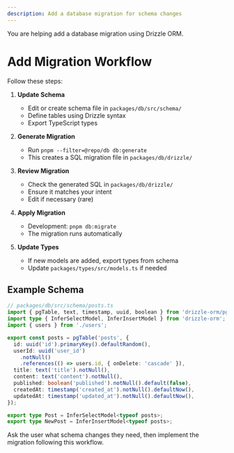 ```yaml
---
description: Add a database migration for schema changes
---
```


You are helping add a database migration using Drizzle ORM.

# Add Migration Workflow

Follow these steps:

1. **Update Schema**
   - Edit or create schema file in `packages/db/src/schema/`
   - Define tables using Drizzle syntax
   - Export TypeScript types

2. **Generate Migration**
   - Run `pnpm --filter=@repo/db db:generate`
   - This creates a SQL migration file in `packages/db/drizzle/`

3. **Review Migration**
   - Check the generated SQL in `packages/db/drizzle/`
   - Ensure it matches your intent
   - Edit if necessary (rare)

4. **Apply Migration**
   - Development: `pnpm db:migrate`
   - The migration runs automatically

5. **Update Types**
   - If new models are added, export types from schema
   - Update `packages/types/src/models.ts` if needed

## Example Schema

```typescript
// packages/db/src/schema/posts.ts
import { pgTable, text, timestamp, uuid, boolean } from 'drizzle-orm/pg-core';
import type { InferSelectModel, InferInsertModel } from 'drizzle-orm';
import { users } from './users';

export const posts = pgTable('posts', {
  id: uuid('id').primaryKey().defaultRandom(),
  userId: uuid('user_id')
    .notNull()
    .references(() => users.id, { onDelete: 'cascade' }),
  title: text('title').notNull(),
  content: text('content').notNull(),
  published: boolean('published').notNull().default(false),
  createdAt: timestamp('created_at').notNull().defaultNow(),
  updatedAt: timestamp('updated_at').notNull().defaultNow(),
});

export type Post = InferSelectModel<typeof posts>;
export type NewPost = InferInsertModel<typeof posts>;
```

Ask the user what schema changes they need, then implement the migration following this workflow.

